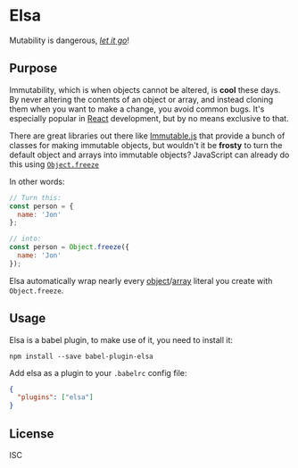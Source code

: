 # Elsa

Mutability is dangerous, [_let it go_](https://www.youtube.com/watch?v=A_DaizJnnJQ)!

## Purpose

Immutability, which is when objects cannot be altered, is **cool** these days. By never altering
the contents of an object or array, and instead cloning them when you want to make a change, you
avoid common bugs. It's especially popular in [React](https://facebook.github.io/react/)
development, but by no means exclusive to that.

There are great libraries out there like [Immutable.js](https://facebook.github.io/immutable-js/) that
provide a bunch of classes for making immutable objects, but wouldn't it be **frosty** to turn the default object and arrays into immutable objects? JavaScript can already do this using [`Object.freeze`](https://developer.mozilla.org/en-US/docs/Web/JavaScript/Reference/Global_Objects/Object/freeze)

In other words:
```javascript
// Turn this:
const person = {
  name: 'Jon'
};

// into:
const person = Object.freeze({
  name: 'Jon'
});
```

Elsa automatically wrap nearly every [object](https://developer.mozilla.org/en-US/docs/Web/JavaScript/Guide/Grammar_and_types#Object_literals)/[array](https://developer.mozilla.org/en-US/docs/Web/JavaScript/Guide/Grammar_and_types#Array_literals) literal you create with `Object.freeze`.

## Usage

Elsa is a babel plugin, to make use of it, you need to install it:

    npm install --save babel-plugin-elsa

Add elsa as a plugin to your `.babelrc` config file:
```json
{
  "plugins": ["elsa"]
}
```

## License

ISC
